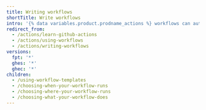 ```yaml
---
title: Writing workflows
shortTitle: Write workflows
intro: '{% data variables.product.prodname_actions %} workflows can automate tasks throughout the software development lifecycle.'
redirect_from:
  - /actions/learn-github-actions
  - /actions/using-workflows
  - /actions/writing-workflows
versions:
  fpt: '*'
  ghes: '*'
  ghec: '*'
children:
  - /using-workflow-templates
  - /choosing-when-your-workflow-runs
  - /choosing-where-your-workflow-runs
  - /choosing-what-your-workflow-does
---
```


